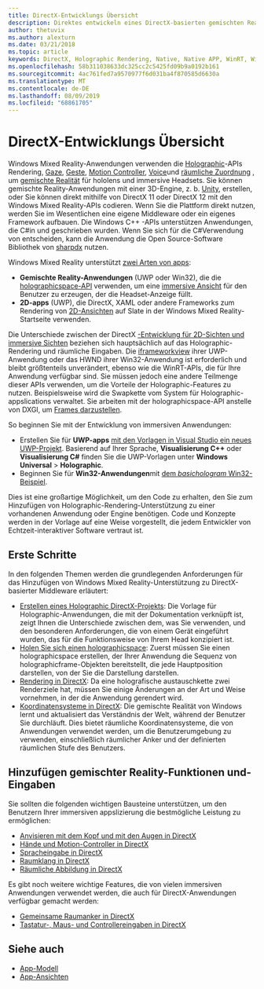```yaml
---
title: DirectX-Entwicklungs Übersicht
description: Direktes entwickeln eines DirectX-basierten gemischten Reality-Moduls mit den Windows Mixed Reality-APIs.
author: thetuvix
ms.author: alexturn
ms.date: 03/21/2018
ms.topic: article
keywords: DirectX, Holographic Rendering, Native, Native APP, WinRT, WinRT-APP, Plattform-APIs, benutzerdefinierte Engine, Middleware
ms.openlocfilehash: 58b311038633dc325cc2c5425fd09b9a0192b161
ms.sourcegitcommit: 4ac761fed7a9570977f6d031ba4f870585d6630a
ms.translationtype: MT
ms.contentlocale: de-DE
ms.lasthandoff: 08/09/2019
ms.locfileid: "68861705"
---
```

# <a name="directx-development-overview"></a>DirectX-Entwicklungs Übersicht


Windows Mixed Reality-Anwendungen verwenden die [Holographic](rendering.md)-APIs Rendering, [Gaze](gaze.md), [Geste](gestures.md), [Motion Controller](motion-controllers.md), [Voice](voice-input.md)und [räumliche Zuordnung](spatial-mapping.md) , um [gemischte Realität](mixed-reality.md) für hololens und immersive Headsets. Sie können gemischte Reality-Anwendungen mit einer 3D-Engine, z. b. [Unity](unity-development-overview.md), erstellen, oder Sie können direkt mithilfe von DirectX 11 oder DirectX 12 mit den Windows Mixed Reality-APIs codieren. Wenn Sie die Plattform direkt nutzen, werden Sie im Wesentlichen eine eigene Middleware oder ein eigenes Framework aufbauen. Die Windows C++ -APIs unterstützen Anwendungen, die C#in und geschrieben wurden. Wenn Sie sich für die C#Verwendung von entscheiden, kann die Anwendung die Open Source-Software Bibliothek von [sharpdx](http://sharpdx.org/) nutzen.


Windows Mixed Reality unterstützt [zwei Arten von apps](app-views.md):
* **Gemischte Reality-Anwendungen** (UWP oder Win32), die die [holographicspace-API](getting-a-holographicspace.md) verwenden, um eine [immersive Ansicht](app-views.md) für den Benutzer zu erzeugen, der die Headset-Anzeige füllt.
* **2D-apps** (UWP), die DirectX, XAML oder andere Frameworks zum Rendering von [2D-Ansichten](app-views.md#2d-views) auf Slate in der Windows Mixed Reality-Startseite verwenden.


Die Unterschiede zwischen der DirectX [-Entwicklung für 2D-Sichten und immersive Sichten](app-views.md) beziehen sich hauptsächlich auf das Holographic-Rendering und räumliche Eingaben. Die [iframeworkview](https://msdn.microsoft.com/library/windows/apps/windows.applicationmodel.core.iframeworkview.aspx) ihrer UWP-Anwendung oder das HWND ihrer Win32-Anwendung ist erforderlich und bleibt größtenteils unverändert, ebenso wie die WinRT-APIs, die für Ihre Anwendung verfügbar sind. Sie müssen jedoch eine andere Teilmenge dieser APIs verwenden, um die Vorteile der Holographic-Features zu nutzen. Beispielsweise wird die Swapkette vom System für Holographic-appslications verwaltet. Sie arbeiten mit der holographicspace-API anstelle von DXGI, um [Frames darzustellen](rendering-in-directx.md).

So beginnen Sie mit der Entwicklung von immersiven Anwendungen:
* Erstellen Sie für **UWP-apps** [mit den Vorlagen in Visual Studio ein neues UWP-Projekt](creating-a-holographic-directx-project.md). Basierend auf Ihrer Sprache, **Visualisierung C++**  oder **Visualisierung C#** finden Sie die UWP-Vorlagen unter **Windows Universal** > **Holographic**.
* Beginnen Sie für **Win32-Anwendungen**mit [dem *basichologram* Win32-Beispiel](creating-a-holographic-directx-project.md#creating-a-win32-project).

Dies ist eine großartige Möglichkeit, um den Code zu erhalten, den Sie zum Hinzufügen von Holographic-Rendering-Unterstützung zu einer vorhandenen Anwendung oder Engine benötigen. Code und Konzepte werden in der Vorlage auf eine Weise vorgestellt, die jedem Entwickler von Echtzeit-interaktiver Software vertraut ist.


## <a name="getting-started"></a>Erste Schritte

In den folgenden Themen werden die grundlegenden Anforderungen für das Hinzufügen von Windows Mixed Reality-Unterstützung zu DirectX-basierter Middleware erläutert:

* [Erstellen eines Holographic DirectX-Projekts](creating-a-holographic-directx-project.md): Die Vorlage für Holographic-Anwendungen, die mit der Dokumentation verknüpft ist, zeigt Ihnen die Unterschiede zwischen dem, was Sie verwenden, und den besonderen Anforderungen, die von einem Gerät eingeführt wurden, das für die Funktionsweise von Ihrem Head konzipiert ist.
* [Holen Sie sich einen holographicspace](getting-a-holographicspace.md): Zuerst müssen Sie einen holographicspace erstellen, der Ihrer Anwendung die Sequenz von holographicframe-Objekten bereitstellt, die jede Hauptposition darstellen, von der Sie die Darstellung darstellen.
* [Rendering in DirectX](rendering-in-directx.md): Da eine holografische austauschkette zwei Renderziele hat, müssen Sie einige Änderungen an der Art und Weise vornehmen, in der die Anwendung gerendert wird.
* [Koordinatensysteme in DirectX](coordinate-systems-in-directx.md): Die gemischte Realität von Windows lernt und aktualisiert das Verständnis der Welt, während der Benutzer Sie durchläuft. Dies bietet räumliche Koordinatensysteme, die von Anwendungen verwendet werden, um die Benutzerumgebung zu verwenden, einschließlich räumlicher Anker und der definierten räumlichen Stufe des Benutzers.

## <a name="adding-mixed-reality-capabilities-and-inputs"></a>Hinzufügen gemischter Reality-Funktionen und-Eingaben

Sie sollten die folgenden wichtigen Bausteine unterstützen, um den Benutzern Ihrer immersiven appslizierung die bestmögliche Leistung zu ermöglichen:

* [Anvisieren mit dem Kopf und mit den Augen in DirectX](gaze-in-directx.md)
* [Hände und Motion-Controller in DirectX](hands-and-motion-controllers-in-directx.md)
* [Spracheingabe in DirectX](voice-input-in-directx.md)
* [Raumklang in DirectX](spatial-sound-in-directx.md)
* [Räumliche Abbildung in DirectX](spatial-mapping-in-directx.md)


Es gibt noch weitere wichtige Features, die von vielen immersiven Anwendungen verwendet werden, die auch für DirectX-Anwendungen verfügbar gemacht werden:

* [Gemeinsame Raumanker in DirectX](shared-spatial-anchors-in-directx.md)
* [Tastatur-, Maus- und Controllereingaben in DirectX](keyboard,-mouse,-and-controller-input-in-directx.md)

## <a name="see-also"></a>Siehe auch
* [App-Modell](app-model.md)
* [App-Ansichten](app-views.md)
